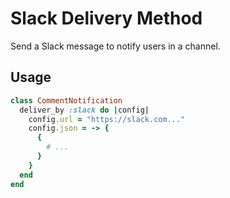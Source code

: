 # Slack Delivery Method

Send a Slack message to notify users in a channel.

## Usage

```ruby
class CommentNotification
  deliver_by :slack do |config|
    config.url = "https://slack.com..."
    config.json = -> {
      {
        # ...
      }
    }
  end
end
```
